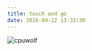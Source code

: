 ```yaml
---
title: touch and go
date: 2016-04-22 13:33:30
---
```



![cpuwolf](/images/data/attachment/201604/22/213325cfilsy2q1tdviq1f.jpg)

